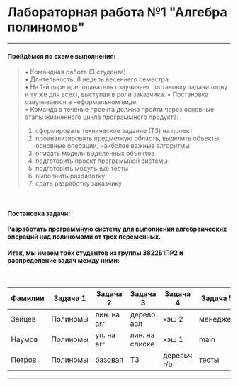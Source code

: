 # Лабораторная работа №1 "Алгебра полиномов"

<hr>

#### Пройдёмся по схеме выполнения: 
 >•	Командная работа (3 студента).\
 >•	Длительность: 8 недель весеннего семестра.\
 >•	На 1-й паре преподаватель озвучивает постановку задачи (одну и ту же для всех), выступая в роли заказчика.
 >•	Постановка озвучивается в неформальном виде.\
 >•	Команда в течение проекта должна пройти через основные этапы жизненного цикла программного продукта: 
 >1.	сформировать техническое задание (ТЗ) на проект
 >2.	проанализировать предметную область, выделить объекты, основные операции, наиболее важные алгоритмы 
 >3.	описать модели выделенных объектов 
 >4.	подготовить проект программной системы 
 >5.	подготовить модульные тесты 
 >6.	выполнить разработку 
 >7.	сдать разработку заказчику

<br>

#### Постановка задачи:
**Разработать программную систему для выполнения алгебраических операций над полиномами от трех переменных.**



#### Итак, мы имеем трёх студентов из группы 3822Б1ПР2 и распределение задач между ними:
<br>

| Фамилии  | Задача 1 | Задача 2    | Задача 3       | Задача 4    | Задача 5 |
|----------|----------|-------------|----------------|-------------|----------|
| Зайцев   | Полиномы |	лин. на arr | дерево авл     | хэш 2       | менеджер |
| Наумов   | Полиномы |	уп. на arr	|лин. на списке  |хэш 1	       | main     |
| Петров	 | Полиномы |	базовая	    | ТЗ             | деревьч r/b | тесты    |

<hr>
